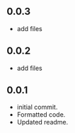 ## 0.0.3
* add files

## 0.0.2
* add files

## 0.0.1
* initial commit.
* Formatted code.
* Updated readme.